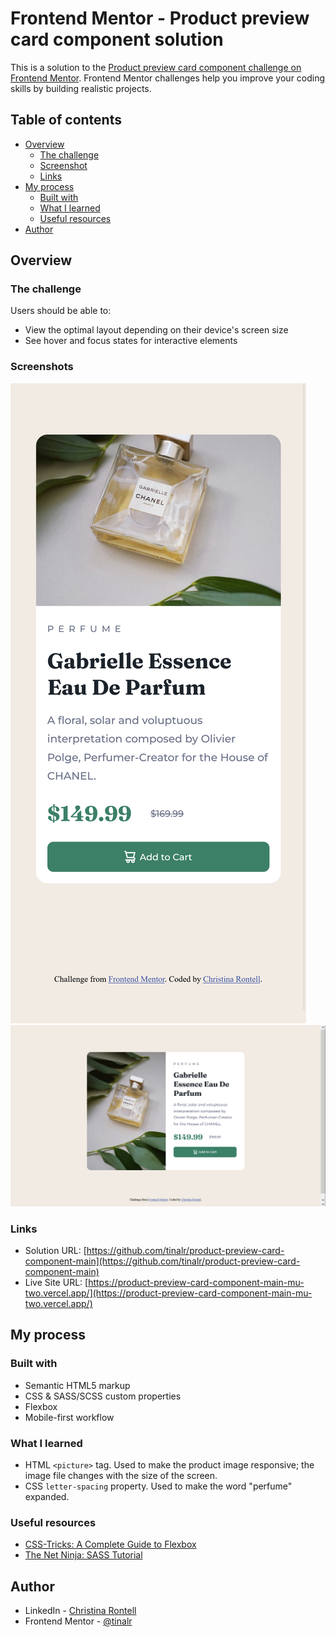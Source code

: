 # Frontend Mentor - Product preview card component solution

This is a solution to the [Product preview card component challenge on Frontend Mentor](https://www.frontendmentor.io/challenges/product-preview-card-component-GO7UmttRfa). Frontend Mentor challenges help you improve your coding skills by building realistic projects. 

## Table of contents

- [Overview](#overview)
  - [The challenge](#the-challenge)
  - [Screenshot](#screenshot)
  - [Links](#links)
- [My process](#my-process)
  - [Built with](#built-with)
  - [What I learned](#what-i-learned)
  - [Useful resources](#useful-resources)
- [Author](#author)

## Overview

### The challenge

Users should be able to:

- View the optimal layout depending on their device's screen size
- See hover and focus states for interactive elements

### Screenshots

![Mobile Design](/images/screenshot-mobile.png)
![Desktop Design](/images/screenshot-desktop.png)

### Links

- Solution URL: [https://github.com/tinalr/product-preview-card-component-main](https://github.com/tinalr/product-preview-card-component-main)
- Live Site URL: [https://product-preview-card-component-main-mu-two.vercel.app/](https://product-preview-card-component-main-mu-two.vercel.app/)

## My process

### Built with

- Semantic HTML5 markup
- CSS & SASS/SCSS custom properties
- Flexbox
- Mobile-first workflow


### What I learned

- HTML ```<picture>``` tag. Used to make the product image responsive; the image file changes with the size of the screen.
- CSS ```letter-spacing``` property. Used to make the word "perfume" expanded. 

### Useful resources

- [CSS-Tricks: A Complete Guide to Flexbox](https://css-tricks.com/snippets/css/a-guide-to-flexbox/)
- [The Net Ninja: SASS Tutorial](https://www.youtube.com/playlist?list=PL4cUxeGkcC9jxJX7vojNVK-o8ubDZEcNb)

## Author

- LinkedIn - [Christina Rontell](https://www.linkedin.com/in/christina-rontell/)
- Frontend Mentor - [@tinalr](https://www.frontendmentor.io/profile/tinalr)
